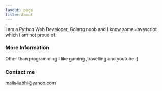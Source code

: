 ```yaml
---
layout: page
title: About
---
```


I am a Python Web Developer, Golang noob and I know some Javascript which I am not proud of.

### More Information

Other than programming I like gaming ,travelling and youtube :)

### Contact me

[mails4abhi@yahoo.com](mailto:mails4abhi@yahoo.com)
